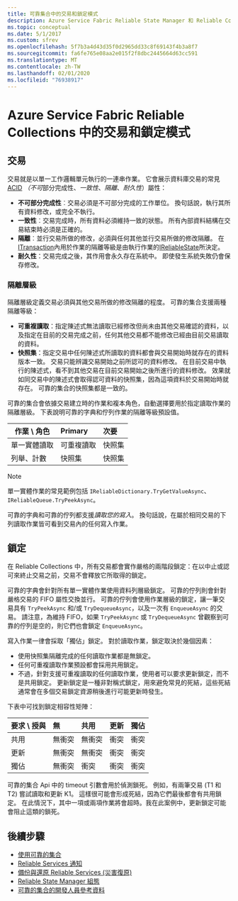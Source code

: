 ```yaml
---
title: 可靠集合中的交易和鎖定模式
description: Azure Service Fabric Reliable State Manager 和 Reliable Collections 交易和鎖定。
ms.topic: conceptual
ms.date: 5/1/2017
ms.custom: sfrev
ms.openlocfilehash: 5f7b3a4d43d35f0d2965dd33c8f69143f4b3a8f7
ms.sourcegitcommit: fa6fe765e08aa2e015f2f8dbc2445664d63cc591
ms.translationtype: MT
ms.contentlocale: zh-TW
ms.lasthandoff: 02/01/2020
ms.locfileid: "76938917"
---
```

# <a name="transactions-and-lock-modes-in-azure-service-fabric-reliable-collections"></a>Azure Service Fabric Reliable Collections 中的交易和鎖定模式

## <a name="transaction"></a>交易

交易就是以單一工作邏輯單元執行的一連串作業。 它會展示資料庫交易的常見[ACID](https://en.wikipedia.org/wiki/ACID) *（不可*部分完成性、*一致性*、*隔離*、*耐久性*）屬性：

* **不可部分完成性**︰交易必須是不可部分完成的工作單位。 換句話說，執行其所有資料修改，或完全不執行。
* **一致性**︰交易完成時，所有資料必須維持一致的狀態。 所有內部資料結構在交易結束時必須是正確的。
* **隔離**︰並行交易所做的修改，必須與任何其他並行交易所做的修改隔離。 在[ITransaction](https://docs.microsoft.com/dotnet/api/microsoft.servicefabric.data.itransaction?view=azure-dotnet)內用於作業的隔離等級是由執行作業的[IReliableState](https://docs.microsoft.com/dotnet/api/microsoft.servicefabric.data.ireliablestate?view=azure-dotnet)所決定。
* **耐久性**：交易完成之後，其作用會永久存在系統中。 即使發生系統失敗仍會保存修改。

### <a name="isolation-levels"></a>隔離層級

隔離層級定義交易必須與其他交易所做的修改隔離的程度。
可靠的集合支援兩種隔離等級：

* **可重複讀取**：指定陳述式無法讀取已經修改但尚未由其他交易確認的資料，以及指定在目前的交易完成之前，任何其他交易都不能修改已經由目前交易讀取的資料。
* **快照集**：指定交易中任何陳述式所讀取的資料都會與交易開始時就存在的資料版本一致。
  交易只能辨識交易開始之前所認可的資料修改。
  在目前交易中執行的陳述式，看不到其他交易在目前交易開始之後所進行的資料修改。
  效果就如同交易中的陳述式會取得認可資料的快照集，因為這項資料於交易開始時就存在。
  可靠的集合的快照集都是一致的。

可靠的集合會依據交易建立時的作業和複本角色，自動選擇要用於指定讀取作業的隔離層級。
下表說明可靠的字典和佇列作業的隔離等級預設值。

| 作業 \ 角色 | Primary | 次要 |
| --- |:--- |:--- |
| 單一實體讀取 |可重複讀取 |快照集 |
| 列舉、計數 |快照集 |快照集 |

> [!NOTE]
> 單一實體作業的常見範例包括 `IReliableDictionary.TryGetValueAsync`、`IReliableQueue.TryPeekAsync`。
> 

可靠的字典和可靠的佇列都支援*讀取您的寫入*。
換句話說，在屬於相同交易的下列讀取作業皆可看到交易內的任何寫入作業。

## <a name="locks"></a>鎖定

在 Reliable Collections 中，所有交易都會實作嚴格的兩階段鎖定：在以中止或認可來終止交易之前，交易不會釋放它所取得的鎖定。

可靠的字典會針對所有單一實體作業使用資料列層級鎖定。
可靠的佇列則會針對嚴格交易的 FIFO 屬性交換並行。
可靠的佇列會使用作業層級的鎖定，讓一筆交易具有 `TryPeekAsync` 和/或 `TryDequeueAsync`，以及一次有 `EnqueueAsync` 的交易。
請注意，為維持 FIFO，如果 `TryPeekAsync` 或 `TryDequeueAsync` 曾觀察到可靠的佇列是空的，則它們也會鎖定 `EnqueueAsync`。

寫入作業一律會採取「獨佔」鎖定。
對於讀取作業，鎖定取決於幾個因素：

- 使用快照集隔離完成的任何讀取作業都是無鎖定。
- 任何可重複讀取作業預設都會採用共用鎖定。
- 不過，針對支援可重複讀取的任何讀取作業，使用者可以要求更新鎖定，而不是共用鎖定。
更新鎖定是一種非對稱式鎖定，用來避免常見的死結，這些死結通常會在多個交易鎖定資源稍後進行可能更新時發生。

下表中可找到鎖定相容性矩陣：

| 要求 \ 授與 | 無 | 共用 | 更新 | 獨佔 |
| --- |:--- |:--- |:--- |:--- |
| 共用 |無衝突 |無衝突 |衝突 |衝突 |
| 更新 |無衝突 |無衝突 |衝突 |衝突 |
| 獨佔 |無衝突 |衝突 |衝突 |衝突 |

可靠的集合 Api 中的 timeout 引數會用於偵測鎖死。
例如，有兩筆交易 (T1 和 T2) 嘗試讀取和更新 K1。
這樣很可能會形成死結，因為它們最後都會有共用鎖定。
在此情況下，其中一項或兩項作業將會超時。我在此案例中，更新鎖定可能會阻止這類的鎖死。

## <a name="next-steps"></a>後續步驟

* [使用可靠的集合](service-fabric-work-with-reliable-collections.md)
* [Reliable Services 通知](service-fabric-reliable-services-notifications.md)
* [備份與還原 Reliable Services (災害復原)](service-fabric-reliable-services-backup-restore.md)
* [Reliable State Manager 組態](service-fabric-reliable-services-configuration.md)
* [可靠的集合的開發人員參考資料](https://msdn.microsoft.com/library/azure/microsoft.servicefabric.data.collections.aspx)
